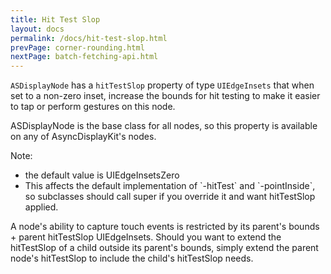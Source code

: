 ```yaml
---
title: Hit Test Slop
layout: docs
permalink: /docs/hit-test-slop.html
prevPage: corner-rounding.html
nextPage: batch-fetching-api.html
---
```


`ASDisplayNode` has a `hitTestSlop` property of type `UIEdgeInsets` that when set to a non-zero inset, increase the bounds for hit testing to make it easier to tap or perform gestures on this node. 

ASDisplayNode is the base class for all nodes, so this property is available on any of AsyncDisplayKit's nodes. 

Note:
<ul>
  <li>the default value is UIEdgeInsetsZero</li>
  <li>This affects the default implementation of `-hitTest` and `-pointInside`, so subclasses should call super if you override it and want hitTestSlop applied.</li>
</ul>

A node's ability to capture touch events is restricted by its parent's bounds + parent hitTestSlop UIEdgeInsets. Should you want to extend the hitTestSlop of a child outside its parent's bounds, simply extend the parent node's hitTestSlop to include the child's hitTestSlop needs.
